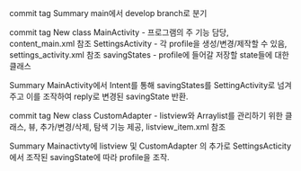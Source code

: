 commit tag <first commit>
  Summary
    main에서 develop branch로 분기

commit tag <saving state intent structure>
  New class
    MainActivity - 프로그램의 주 기능 담당, content_main.xml 참조
    SettingsActivity - 각 profile을 생성/변경/제작할 수 있음, settings_activity.xml 참조
    savingStates - profile에 들어갈 저장할 state들에 대한 클래스
  
  Summary
    MainActivity에서 Intent를 통해 savingStates를 SettingActivity로 넘겨주고 이를 조작하여 reply로 변경된 savingState 반환.
  
commit tag <list view>
  New class
    CustomAdapter - listview와 Arraylist<savingStates>를 관리하기 위한 클래스, 뷰, 추가/변경/삭제, 탐색 기능 제공, listview_item.xml 참조
  
  Summary
    Mainactivty에 listview 및 CustomAdapter 의 추가로 SettingsActicity에서 조작된 savingState에 따라 profile을 조작.
